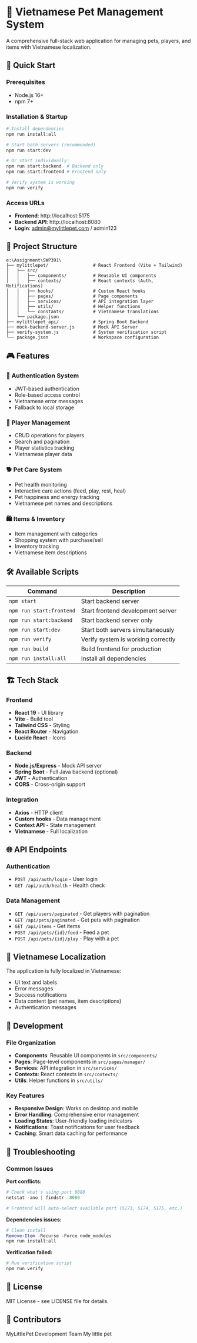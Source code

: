 # 🐾 Vietnamese Pet Management System

A comprehensive full-stack web application for managing pets, players, and items with Vietnamese localization.

## 🚀 Quick Start

### Prerequisites
- Node.js 16+ 
- npm 7+

### Installation & Startup
```powershell
# Install dependencies
npm run install:all

# Start both servers (recommended)
npm run start:dev

# Or start individually:
npm run start:backend  # Backend only
npm run start:frontend # Frontend only

# Verify system is working
npm run verify
```

### Access URLs
- **Frontend**: http://localhost:5175
- **Backend API**: http://localhost:8080
- **Login**: admin@mylittlepet.com / admin123

## 📁 Project Structure

```
e:\Assignment\SWP391\
├── mylittlepet/                 # React Frontend (Vite + Tailwind)
│   ├── src/
│   │   ├── components/          # Reusable UI components
│   │   ├── contexts/            # React contexts (Auth, Notifications)
│   │   ├── hooks/               # Custom React hooks
│   │   ├── pages/               # Page components
│   │   ├── services/            # API integration layer
│   │   ├── utils/               # Helper functions
│   │   └── constants/           # Vietnamese translations
│   └── package.json
├── mylittlepet_api/             # Spring Boot Backend
├── mock-backend-server.js       # Mock API Server
├── verify-system.js             # System verification script
└── package.json                 # Workspace configuration
```

## 🎮 Features

### 🔐 **Authentication System**
- JWT-based authentication
- Role-based access control
- Vietnamese error messages
- Fallback to local storage

### 👥 **Player Management**
- CRUD operations for players
- Search and pagination
- Player statistics tracking
- Vietnamese player data

### 🐕 **Pet Care System**
- Pet health monitoring
- Interactive care actions (feed, play, rest, heal)
- Pet happiness and energy tracking
- Vietnamese pet names and descriptions

### 🛍️ **Items & Inventory**
- Item management with categories
- Shopping system with purchase/sell
- Inventory tracking
- Vietnamese item descriptions

## 🛠️ Available Scripts

| Command | Description |
|---------|-------------|
| `npm start` | Start backend server |
| `npm run start:frontend` | Start frontend development server |
| `npm run start:backend` | Start backend server only |
| `npm run start:dev` | Start both servers simultaneously |
| `npm run verify` | Verify system is working correctly |
| `npm run build` | Build frontend for production |
| `npm run install:all` | Install all dependencies |

## 🏗️ Tech Stack

### Frontend
- **React 19** - UI library
- **Vite** - Build tool
- **Tailwind CSS** - Styling
- **React Router** - Navigation
- **Lucide React** - Icons

### Backend
- **Node.js/Express** - Mock API server
- **Spring Boot** - Full Java backend (optional)
- **JWT** - Authentication
- **CORS** - Cross-origin support

### Integration
- **Axios** - HTTP client
- **Custom hooks** - Data management
- **Context API** - State management
- **Vietnamese** - Full localization

## 🌐 API Endpoints

### Authentication
- `POST /api/auth/login` - User login
- `GET /api/auth/health` - Health check

### Data Management
- `GET /api/users/paginated` - Get players with pagination
- `GET /api/pets/paginated` - Get pets with pagination  
- `GET /api/items` - Get items
- `POST /api/pets/{id}/feed` - Feed a pet
- `POST /api/pets/{id}/play` - Play with a pet

## 🎨 Vietnamese Localization

The application is fully localized in Vietnamese:
- UI text and labels
- Error messages
- Success notifications
- Data content (pet names, item descriptions)
- Authentication messages

## 🔧 Development

### File Organization
- **Components**: Reusable UI components in `src/components/`
- **Pages**: Page-level components in `src/pages/manager/`
- **Services**: API integration in `src/services/`
- **Contexts**: React contexts in `src/contexts/`
- **Utils**: Helper functions in `src/utils/`

### Key Features
- **Responsive Design**: Works on desktop and mobile
- **Error Handling**: Comprehensive error management
- **Loading States**: User-friendly loading indicators
- **Notifications**: Toast notifications for user feedback
- **Caching**: Smart data caching for performance

## 🚨 Troubleshooting

### Common Issues

**Port conflicts:**
```powershell
# Check what's using port 8080
netstat -ano | findstr :8080

# Frontend will auto-select available port (5173, 5174, 5175, etc.)
```

**Dependencies issues:**
```powershell
# Clean install
Remove-Item -Recurse -Force node_modules
npm run install:all
```

**Verification failed:**
```powershell
# Run verification script
npm run verify
```

## 📝 License

MIT License - see LICENSE file for details.

## 👥 Contributors

MyLittlePet Development Team
My little pet
